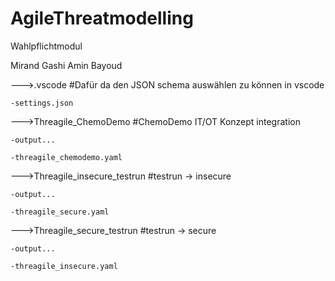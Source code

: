 # AgileThreatmodelling
Wahlpflichtmodul


Mirand Gashi
Amin Bayoud

--->.vscode                        	    #Dafür da den JSON schema auswählen zu können in vscode

    -settings.json 
    
--->Threagile_ChemoDemo          	    #ChemoDemo IT/OT Konzept integration

    -output...
    
    -threagile_chemodemo.yaml
    
--->Threagile_insecure_testrun    	 	#testrun -> insecure

    -output...
    
    -threagile_secure.yaml
    
--->Threagile_secure_testrun     	    #testrun -> secure

    -output...
    
    -threagile_insecure.yaml
